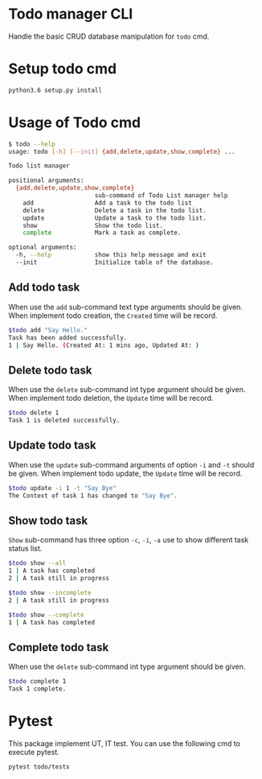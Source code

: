 # Todo manager CLI

Handle the basic CRUD database manipulation for `todo` cmd.

# Setup todo cmd

```bash
python3.6 setup.py install
```

# Usage of Todo cmd

```bash
$ todo --help
usage: todo [-h] [--init] {add,delete,update,show,complete} ...

Todo list manager

positional arguments:
  {add,delete,update,show,complete}
                        sub-command of Todo List manager help
    add                 Add a task to the todo list
    delete              Delete a task in the todo list.
    update              Update a task to the todo list.
    show                Show the todo list.
    complete            Mark a task as complete.

optional arguments:
  -h, --help            show this help message and exit
  --init                Initialize table of the database.
```

## Add todo task
When use the `add` sub-command text type arguments should be given. When implement todo creation, the `Created` time will be record.
```bash
$todo add "Say Hello."
Task has been added successfully.
1 | Say Hello. (Created At: 1 mins ago, Updated At: )
```

## Delete todo task
When use the `delete` sub-command int type argument should be given. When implement todo deletion, the `Update` time will be record.
```bash
$todo delete 1
Task 1 is deleted successfully.
```
## Update todo task
When use the `update` sub-command arguments of option `-i` and `-t` should be given. When implement todo update, the `Update` time will be record.
```bash
$todo update -i 1 -t "Say Bye"
The Context of task 1 has changed to "Say Bye".
```
## Show todo task
`Show` sub-command has three option `-c`, `-i`, `-a` use to show different task status list.
```bash
$todo show --all
1 | A task has completed
2 | A task still in progress

$todo show --incomplete
2 | A task still in progress

$todo show --complete
1 | A task has completed
```
## Complete todo task
When use the `delete` sub-command int type argument should be given. 
```bash
$todo complete 1
Task 1 complete.
```

# Pytest

This package implement UT, IT test. You can use the following cmd to execute pytest.

```bash
pytest todo/tests
```

